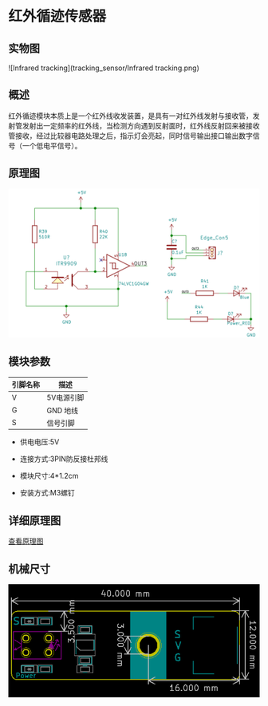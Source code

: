 # 红外循迹传感器

## 实物图

![Infrared tracking](tracking_sensor/Infrared tracking.png)

## 概述

​        红外循迹模块本质上是一个红外线收发装置，是具有一对红外线发射与接收管，发射管发射出一定频率的红外线，当检测方向遇到反射面时，红外线反射回来被接收管接收，经过比较器电路处理之后，指示灯会亮起，同时信号输出接口输出数字信号（一个低电平信号）。



## 原理图



![6](tracking_sensor/6.png)



## 模块参数

| 引脚名称 | 描述       |
| -------- | ---------- |
| V        | 5V电源引脚 |
| G        | GND 地线   |
| S        | 信号引脚   |

- 供电电压:5V

- 连接方式:3PIN防反接杜邦线

- 模块尺寸:4*1.2cm

- 安装方式:M3螺钉

## 详细原理图

  [查看原理图](tracking_sensor/红外循迹传感器.pdf) 

## 机械尺寸

![7](tracking_sensor/7.png)